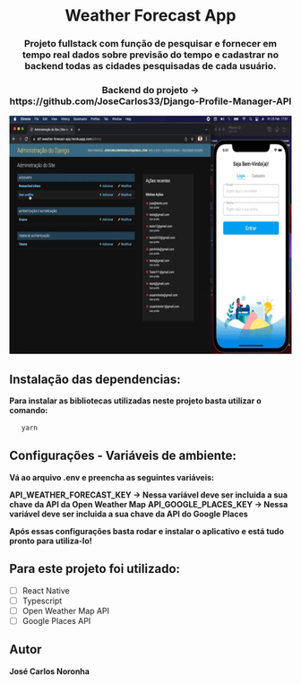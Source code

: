 <h1 align="center">
  Weather Forecast App
</h1>
<h3 align="center">
  Projeto fullstack com função de pesquisar e fornecer em tempo real dados sobre previsão do tempo e cadastrar no backend todas as cidades pesquisadas de cada usuário.
</h3>
<h3 align="center">
  Backend do projeto -> https://github.com/JoseCarlos33/Django-Profile-Manager-API
</h3>
<p align="center">
  <img src="./src/assets/demonstration.gif" 
  height="425">
</p>

## Instalação das dependencias:
**Para instalar as bibliotecas utilizadas neste projeto basta utilizar o comando:** 

```sh
   yarn
```
## Configurações - Variáveis de ambiente:
**Vá ao arquivo .env e preencha as seguintes variáveis:**

**API_WEATHER_FORECAST_KEY -> Nessa variável deve ser incluida a sua chave da API da Open Weather Map** 
**API_GOOGLE_PLACES_KEY -> Nessa variável deve ser incluida a sua chave da API do Google Places** 

**Após essas configurações basta rodar e instalar o aplicativo e está tudo pronto para utiliza-lo!**

## Para este projeto foi utilizado:

* [ ] React Native
* [ ] Typescript
* [ ] Open Weather Map API
* [ ] Google Places API

## Autor

**José Carlos Noronha**